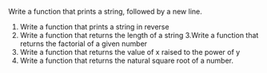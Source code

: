 Write a function that prints a string, followed by a new line.
1. Write a function that prints a string in reverse
2. Write a function that returns the length of a string
3.Write a function that returns the factorial of a given number
4. Write a function that returns the value of x raised to the power of y
5. Write a function that returns the natural square root of a number.
